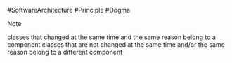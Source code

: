 #SoftwareArchitecture #Principle #Dogma 

>[!note]
>classes that changed at the same time and the same reason belong to a component
>classes that are not changed at the same time and/or the same reason belong to a different component

